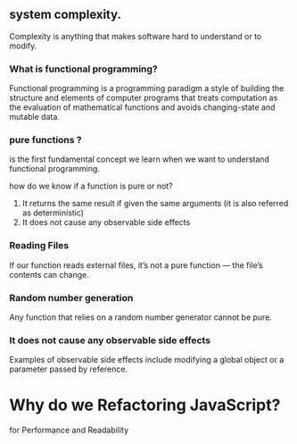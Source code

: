 ## system complexity.
Complexity is anything that makes software hard to understand or to modify.

### What is functional programming?
Functional programming is a programming paradigm a style of building the structure and elements of computer programs that treats computation as the evaluation of mathematical functions and avoids changing-state and mutable data.

### pure functions ?
is the first fundamental concept we learn when we want to understand functional programming.

how do we know if a function is pure or not?
1. It returns the same result if given the same arguments (it is also referred as deterministic)
2. It does not cause any observable side effects

### Reading Files
If our function reads external files, it’s not a pure function — the file’s contents can change.

### Random number generation
Any function that relies on a random number generator cannot be pure.

### It does not cause any observable side effects
Examples of observable side effects include modifying a global object or a parameter passed by reference.

# Why do we  Refactoring JavaScript?
for Performance and Readability

